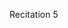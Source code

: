 
<div class="recitation">
<div class="column_date">
<p markdown="block">
Recitation 5 <br>
</p>
</div>

<div class="column_recitation">
<p markdown="block">



</p>
</div>

</div>

